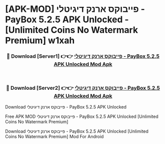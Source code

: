 # [APK-MOD] פייבוקס ארנק דיגיטלי - PayBox 5.2.5 APK Unlocked - [Unlimited Coins No Watermark Premium] w1xah



<div align="center">
<h3>🔴 Download [Server1] 👉👉 <a href="https://momento.my/?title=פייבוקס_ארנק_דיגיטלי_-_PayBox_5.2.5_APK_Unlocked">פייבוקס ארנק דיגיטלי - PayBox 5.2.5 APK Unlocked Mod Apk</a></h3><br>

<h3>🔴 Download [Server2] 👉👉 <a href="https://momento.my/?title=פייבוקס_ארנק_דיגיטלי_-_PayBox_5.2.5_APK_Unlocked">פייבוקס ארנק דיגיטלי - PayBox 5.2.5 APK Unlocked Mod Apk</a></h3>
</div>



Download פייבוקס ארנק דיגיטלי - PayBox 5.2.5 APK Unlocked 

Free APK MOD פייבוקס ארנק דיגיטלי - PayBox 5.2.5 APK Unlocked [Unlimited Coins No Watermark Premium]

Download פייבוקס ארנק דיגיטלי - PayBox 5.2.5 APK Unlocked [Unlimited Coins No Watermark Premium] Mod For Android
